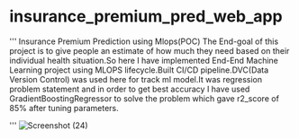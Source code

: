 # insurance_premium_pred_web_app
'''
Insurance Premium Prediction using Mlops(POC)
The End-goal of this project is to give people an estimate of how much they need based on their individual health situation.So here I have implemented End-End Machine Learning project using MLOPS lifecycle.Built CI/CD pipeline.DVC(Data Version Control) was used here for track ml model.It was regression problem statement and in order to get best accuracy I have used GradientBoostingRegressor to solve the problem which gave r2_score of 85% after tuning parameters.

'''
![Screenshot (24)](https://user-images.githubusercontent.com/91376880/195867822-e5805ecc-f8f2-4772-aa73-ad3ab85c86bc.png)
